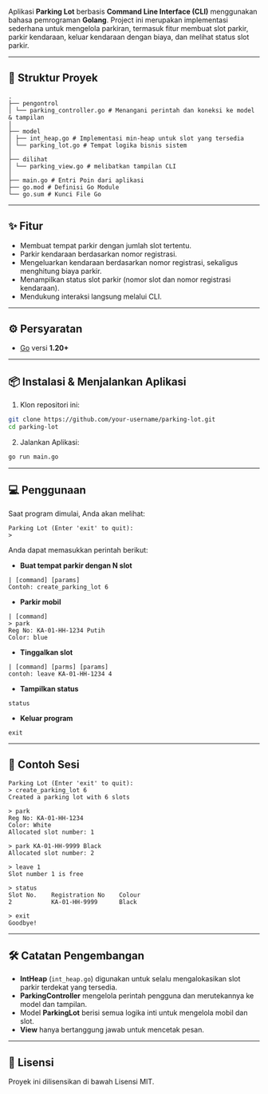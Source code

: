 Aplikasi **Parking Lot** berbasis **Command Line Interface (CLI)** menggunakan bahasa pemrograman **Golang**.
Project ini merupakan implementasi sederhana untuk mengelola parkiran, termasuk fitur membuat slot parkir, parkir kendaraan, keluar kendaraan dengan biaya, dan melihat status slot parkir.


---

## 📂 Struktur Proyek

```
.
├── pengontrol
│ └── parking_controller.go # Menangani perintah dan koneksi ke model & tampilan
│
├── model
│ ├── int_heap.go # Implementasi min-heap untuk slot yang tersedia
│ └── parking_lot.go # Tempat logika bisnis sistem
│
├── dilihat
│ └── parking_view.go # melibatkan tampilan CLI
│
├── main.go # Entri Poin dari aplikasi
├── go.mod # Definisi Go Module
└── go.sum # Kunci File Go
```

---

## ✨ Fitur

- Membuat tempat parkir dengan jumlah slot tertentu.
- Parkir kendaraan berdasarkan nomor registrasi.
- Mengeluarkan kendaraan berdasarkan nomor registrasi, sekaligus menghitung biaya parkir.
- Menampilkan status slot parkir (nomor slot dan nomor registrasi kendaraan).
- Mendukung interaksi langsung melalui CLI.

---

## ⚙️ Persyaratan

* [Go](https://golang.org/dl/) versi **1.20+**

---

## 📦 Instalasi & Menjalankan Aplikasi

1. Klon repositori ini:

```bash
git clone https://github.com/your-username/parking-lot.git
cd parking-lot
```

2. Jalankan Aplikasi:

```bash
go run main.go
```

---

## 💻 Penggunaan

Saat program dimulai, Anda akan melihat:

```text
Parking Lot (Enter 'exit' to quit):
>
```

Anda dapat memasukkan perintah berikut:

* **Buat tempat parkir dengan N slot**

```text
| [command] [params]
Contoh: create_parking_lot 6
```

* **Parkir mobil**

```text
| [command]
> park
Reg No: KA-01-HH-1234 Putih
Color: blue
```

* **Tinggalkan slot**

```teks
| [command] [parms] [params]
contoh: leave KA-01-HH-1234 4
```

* **Tampilkan status**

```teks
status
```

* **Keluar program**

```teks
exit
```

---

## 📖 Contoh Sesi

```teks
Parking Lot (Enter 'exit' to quit):
> create_parking_lot 6
Created a parking lot with 6 slots

> park
Reg No: KA-01-HH-1234
Color: White
Allocated slot number: 1

> park KA-01-HH-9999 Black
Allocated slot number: 2

> leave 1
Slot number 1 is free

> status
Slot No.    Registration No    Colour
2           KA-01-HH-9999      Black

> exit
Goodbye!
```

---

## 🛠 Catatan Pengembangan

* **IntHeap** (`int_heap.go`) digunakan untuk selalu mengalokasikan slot parkir terdekat yang tersedia.
* **ParkingController** mengelola perintah pengguna dan merutekannya ke model dan tampilan.
* Model **ParkingLot** berisi semua logika inti untuk mengelola mobil dan slot.
* **View** hanya bertanggung jawab untuk mencetak pesan.

---

## 📜 Lisensi

Proyek ini dilisensikan di bawah Lisensi MIT.